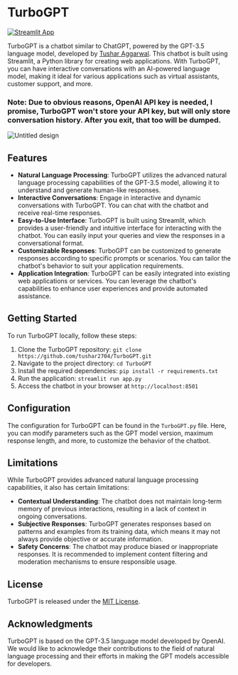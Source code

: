 # TurboGPT
[![Streamlit App](https://static.streamlit.io/badges/streamlit_badge_black_white.svg)](https://turbogpt.streamlit.app/)

TurboGPT is a chatbot similar to ChatGPT, powered by the GPT-3.5 language model, developed by [Tushar Aggarwal](https://tushar-aggarwal.com). This chatbot is built using Streamlit, a Python library for creating web applications. With TurboGPT, you can have interactive conversations with an AI-powered language model, making it ideal for various applications such as virtual assistants, customer support, and more.
### Note: Due to obvious reasons, OpenAI API key is needed, I promise, TurboGPT won't store your API key, but will only store conversation history. After you exit, that too will be dumped.





![Untitled design](https://github.com/tushar2704/TurboGPT/assets/66141195/2c4e3a06-c043-4be9-ac9d-d4ee685c0e55)


## Features

- **Natural Language Processing**: TurboGPT utilizes the advanced natural language processing capabilities of the GPT-3.5 model, allowing it to understand and generate human-like responses.
- **Interactive Conversations**: Engage in interactive and dynamic conversations with TurboGPT. You can chat with the chatbot and receive real-time responses.
- **Easy-to-Use Interface**: TurboGPT is built using Streamlit, which provides a user-friendly and intuitive interface for interacting with the chatbot. You can easily input your queries and view the responses in a conversational format.
- **Customizable Responses**: TurboGPT can be customized to generate responses according to specific prompts or scenarios. You can tailor the chatbot's behavior to suit your application requirements.
- **Application Integration**: TurboGPT can be easily integrated into existing web applications or services. You can leverage the chatbot's capabilities to enhance user experiences and provide automated assistance.

## Getting Started

To run TurboGPT locally, follow these steps:

1. Clone the TurboGPT repository: `git clone https://github.com/tushar2704/TurboGPT.git`
2. Navigate to the project directory: `cd TurboGPT`
3. Install the required dependencies: `pip install -r requirements.txt`
4. Run the application: `streamlit run app.py`
5. Access the chatbot in your browser at `http://localhost:8501`

## Configuration

The configuration for TurboGPT can be found in the `TurboGPT.py` file. Here, you can modify parameters such as the GPT model version, maximum response length, and more, to customize the behavior of the chatbot.



## Limitations

While TurboGPT provides advanced natural language processing capabilities, it also has certain limitations:

- **Contextual Understanding**: The chatbot does not maintain long-term memory of previous interactions, resulting in a lack of context in ongoing conversations.
- **Subjective Responses**: TurboGPT generates responses based on patterns and examples from its training data, which means it may not always provide objective or accurate information.
- **Safety Concerns**: The chatbot may produce biased or inappropriate responses. It is recommended to implement content filtering and moderation mechanisms to ensure responsible usage.

## License

TurboGPT is released under the [MIT License](https://github.com/tushar2704/TurboGPT/blob/main/LICENSE).

## Acknowledgments

TurboGPT is based on the GPT-3.5 language model developed by OpenAI. We would like to acknowledge their contributions to the field of natural language processing and their efforts in making the GPT models accessible for developers.
